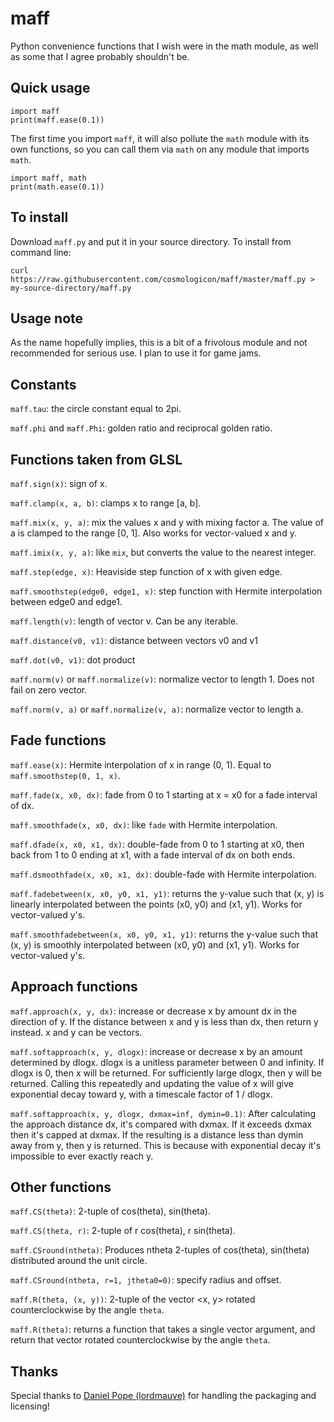 # maff
Python convenience functions that I wish were in the math module, as well as some that I agree
probably shouldn't be.

## Quick usage

	import maff
	print(maff.ease(0.1))

The first time you import `maff`, it will also pollute the `math` module with its own functions, so
you can call them via `math` on any module that imports `math`.

	import maff, math
	print(math.ease(0.1))

## To install

Download `maff.py` and put it in your source directory. To install from command line:

	curl https://raw.githubusercontent.com/cosmologicon/maff/master/maff.py > my-source-directory/maff.py

## Usage note

As the name hopefully implies, this is a bit of a frivolous module and not recommended for serious
use. I plan to use it for game jams.

## Constants

`maff.tau`: the circle constant equal to 2pi.

`maff.phi` and `maff.Phi`: golden ratio and reciprocal golden ratio.

## Functions taken from GLSL

`maff.sign(x)`: sign of x.

`maff.clamp(x, a, b)`: clamps x to range [a, b].

`maff.mix(x, y, a)`: mix the values x and y with mixing factor a. The value of a is clamped to the
range [0, 1]. Also works for vector-valued x and y.

`maff.imix(x, y, a)`: like `mix`, but converts the value to the nearest integer.

`maff.step(edge, x)`: Heaviside step function of x with given edge.

`maff.smoothstep(edge0, edge1, x)`: step function with Hermite interpolation between edge0 and
edge1.

`maff.length(v)`: length of vector v. Can be any iterable.

`maff.distance(v0, v1)`: distance between vectors v0 and v1

`maff.dot(v0, v1)`: dot product

`maff.norm(v)` or `maff.normalize(v)`: normalize vector to length 1. Does not fail on zero vector.

`maff.norm(v, a)` or `maff.normalize(v, a)`: normalize vector to length a.

## Fade functions

`maff.ease(x)`: Hermite interpolation of x in range (0, 1). Equal to `maff.smoothstep(0, 1, x)`.

`maff.fade(x, x0, dx)`: fade from 0 to 1 starting at x = x0 for a fade interval of dx.

`maff.smoothfade(x, x0, dx)`: like `fade` with Hermite interpolation.

`maff.dfade(x, x0, x1, dx)`: double-fade from 0 to 1 starting at x0, then back from 1 to 0 ending at
x1, with a fade interval of dx on both ends.

`maff.dsmoothfade(x, x0, x1, dx)`: double-fade with Hermite interpolation.

`maff.fadebetween(x, x0, y0, x1, y1)`: returns the y-value such that (x, y) is linearly interpolated
between the points (x0, y0) and (x1, y1). Works for vector-valued y's.

`maff.smoothfadebetween(x, x0, y0, x1, y1)`: returns the y-value such that (x, y) is smoothly
interpolated between (x0, y0) and (x1, y1). Works for vector-valued y's.

## Approach functions

`maff.approach(x, y, dx)`: increase or decrease x by amount dx in the direction of y. If the
distance between x and y is less than dx, then return y instead. x and y can be vectors.

`maff.softapproach(x, y, dlogx)`: increase or decrease x by an amount determined by dlogx. dlogx is
a unitless parameter between 0 and infinity. If dlogx is 0, then x will be returned. For
sufficiently large dlogx, then y will be returned. Calling this repeatedly and updating the value of
x will give exponential decay toward y, with a timescale factor of 1 / dlogx.

`maff.softapproach(x, y, dlogx, dxmax=inf, dymin=0.1)`: After calculating the approach distance dx,
it's compared with dxmax. If it exceeds dxmax then it's capped at dxmax. If the resulting is a
distance less than dymin away from y, then y is returned. This is because with exponential decay
it's impossible to ever exactly reach y.

## Other functions

`maff.CS(theta)`: 2-tuple of cos(theta), sin(theta).

`maff.CS(theta, r)`: 2-tuple of r cos(theta), r sin(theta).

`maff.CSround(ntheta)`: Produces ntheta 2-tuples of cos(theta), sin(theta) distributed around the
unit circle.

`maff.CSround(ntheta, r=1, jtheta0=0)`: specify radius and offset.

`maff.R(theta, (x, y))`: 2-tuple of the vector <x, y> rotated counterclockwise by the angle `theta`.

`maff.R(theta)`: returns a function that takes a single vector argument, and return that vector
rotated counterclockwise by the angle `theta`.

## Thanks

Special thanks to [Daniel Pope (lordmauve)](https://github.com/lordmauve) for handling the packaging
and licensing!
